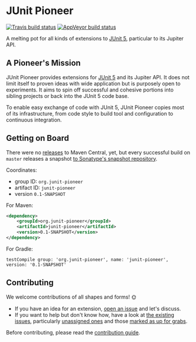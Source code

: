# JUnit Pioneer

[![Travis build status](https://api.travis-ci.org/junit-pioneer/junit-pioneer.svg?branch=master)](https://travis-ci.org/junit-pioneer/junit-pioneer)
[![AppVeyor build status](https://ci.appveyor.com/api/projects/status/ijrlfaa2fpnxwm3r?svg=true)](https://ci.appveyor.com/project/nicolaiparlog/junit-pioneer)

A melting pot for all kinds of extensions to
[JUnit 5](https://github.com/junit-team/junit5), particular to its Jupiter API.

## A Pioneer's Mission

JUnit Pioneer provides extensions for [JUnit 5](https://github.com/junit-team/junit5/) and its Jupiter API.
It does not limit itself to proven ideas with wide application but is purposely open to experiments.
It aims to spin off successful and cohesive portions into sibling projects or back into the JUnit 5 code base.

To enable easy exchange of code with JUnit 5, JUnit Pioneer copies most of its infrastructure, from code style to build tool and configuration to continuous integration.

## Getting on Board

There were no [releases](https://github.com/junit-pioneer/junit-pioneer/releases) to Maven Central, yet, but every successful build on `master` releases a snapshot [to Sonatype's snapshot repository](https://oss.sonatype.org/content/repositories/snapshots/org/junit-pioneer/junit-pioneer/).

Coordinates:

* group ID: `org.junit-pioneer`
* artifact ID: `junit-pioneer`
* version `0.1-SNAPSHOT`

For Maven:

```xml
<dependency>
	<groupId>org.junit-pioneer</groupId>
	<artifactId>junit-pioneer</artifactId>
	<version>0.1-SNAPSHOT</version>
</dependency>
```

For Gradle:

```
testCompile group: 'org.junit-pioneer', name: 'junit-pioneer', version: '0.1-SNAPSHOT'
```

## Contributing

We welcome contributions of all shapes and forms! 🌞

* If you have an idea for an extension, [open an issue](https://github.com/junit-pioneer/junit-pioneer/issues/new) and let's discuss.
* If you want to help but don't know how, have a look at [the existing issues](https://github.com/junit-pioneer/junit-pioneer/issues), particularly [unassigned ones](https://github.com/junit-pioneer/junit-pioneer/issues?q=is%3Aopen+is%3Aissue+no%3Aassignee) and those [marked as up for grabs](https://github.com/junit-pioneer/junit-pioneer/issues?q=is%3Aissue+is%3Aopen+label%3Aup-for-grabs).

Before contributing, please read the [contribution guide](CONTRIBUTING.md).
